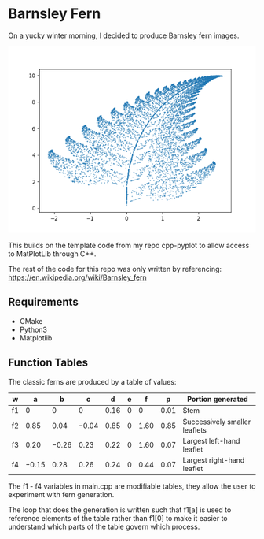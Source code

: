 # Barnsley Fern

On a yucky winter morning, I decided to produce Barnsley fern images.

![there should be a fern image here...](fern.png)

This builds on the template code from my repo cpp-pyplot to allow access to MatPlotLib through C++.

The rest of the code for this repo was only written by referencing: https://en.wikipedia.org/wiki/Barnsley_fern

## Requirements

- CMake
- Python3
- Matplotlib

## Function Tables

The classic ferns are produced by a table of values:

w | a | b | c | d | e | f | p | Portion generated
--- | --- | --- | --- |--- |--- |--- |--- |---
f1 | 0 | 0 | 0 | 0.16 | 0 | 0 | 0.01 | Stem
f2 | 0.85 | 0.04 | −0.04 | 0.85 | 0 | 1.60 | 0.85 | Successively smaller leaflets
f3 | 0.20 | −0.26 | 0.23 | 0.22 | 0 | 1.60 | 0.07 | Largest left-hand leaflet
f4 | −0.15 | 0.28 | 0.26 | 0.24 | 0 | 0.44 | 0.07 | Largest right-hand leaflet 

The f1 - f4 variables in main.cpp are modifiable tables, they allow the user to experiment with fern generation.

The loop that does the generation is written such that f1[a] is used to reference elements of the table rather than f1[0] to make it easier to understand which parts of the table govern which process.